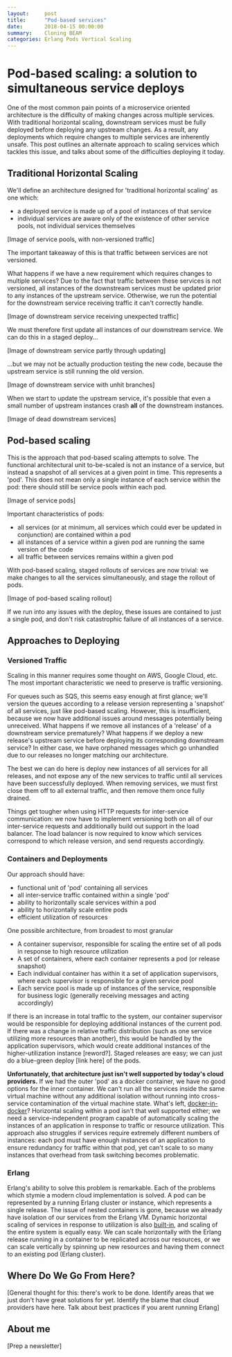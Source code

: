 ```yaml
---
layout:     post
title:      "Pod-based services"
date:       2018-04-15 00:00:00
summary:    Cloning BEAM
categories: Erlang Pods Vertical Scaling
---
```


# Pod-based scaling: a solution to simultaneous service deploys

One of the most common pain points of a microservice oriented architecture is the difficulty of making changes across multiple services. With traditional horizontal scaling, downstream services must be fully deployed before deploying any upstream changes. As a result, any deployments which require changes to multiple services are inherently unsafe. This post outlines an alternate approach to scaling services which tackles this issue, and talks about some of the difficulties deploying it today.

## Traditional Horizontal Scaling

We'll define an architecture designed for 'traditional horizontal scaling' as one which:

- a deployed service is made up of a pool of instances of that service
- individual services are aware only of the existence of other service pools, not individual services themselves

[Image of service pools, with non-versioned traffic]

The important takeaway of this is that traffic between services are not versioned. 

What happens if we have a new requirement which requires changes to multiple services? Due to the fact that traffic between these services is not versioned, all instances of the downstream services must be updated prior to any instances of the upstream service. Otherwise, we run the potential for the downstream service receiving traffic it can't correctly handle.

[Image of downstream service receiving unexpected traffic]

We must therefore first update all instances of our downstream service. We can do this in a staged deploy...

[Image of downstream service partly through updating]

...but we may not be actually production testing the new code, because the upstream service is still running the old version.

[Image of downstream service with unhit branches]

When we start to update the upstream service, it's possible that even a small number of upstream instances crash **all** of the downstream instances. 

[Image of dead downstream services]

## Pod-based scaling

This is the approach that pod-based scaling attempts to solve. The functional architectural unit to-be-scaled is not an instance of a service, but instead a snapshot of all services at a given point in time. This represents a 'pod'. This does not mean only a single instance of each service within the pod: there should still be service pools within each pod. 

[Image of service pods]

Important characteristics of pods:

- all services (or at minimum, all services which could ever be updated in conjunction) are contained within a pod
- all instances of a service within a given pod are running the same version of the code
- all traffic between services remains within a given pod

With pod-based scaling, staged rollouts of services are now trivial: we make changes to all the services simultaneously, and stage the rollout of pods.

[Image of pod-based scaling rollout]

If we run into any issues with the deploy, these issues are contained to just a single pod, and don't risk catastrophic failure of all instances of a service.

## Approaches to Deploying

### Versioned Traffic

Scaling in this manner requires some thought on AWS, Google Cloud, etc. The most important characteristic we need to preserve is traffic versioning.

For queues such as SQS, this seems easy enough at first glance; we'll version the queues according to a release version representing a 'snapshot' of all services, just like pod-based scaling. However, this is insufficient, because we now have additional issues around messages potentially being unreceived. What happens if we remove all instances of a 'release' of a downstream service prematurely? What happens if we deploy a new release's upstream service before deploying its corresponding downstream service? In either case, we have orphaned messages which go unhandled due to our releases no longer matching our architecture. 

The best we can do here is deploy new instances of all services for all releases, and not expose any of the new services to traffic until all services have been successfully deployed. When removing services, we must first close them off to all external traffic, and then remove them once fully drained.

Things get tougher when using HTTP requests for inter-service communication: we now have to implement versioning both on all of our inter-service requests and additionally build out support in the load balancer. The load balancer is now required to know which services correspond to which release version, and send requests accordingly.

### Containers and Deployments

Our approach should have:

- functional unit of 'pod' containing all services
- all inter-service traffic contained within a single 'pod'
- ability to horizontally scale services within a pod
- ability to horizontally scale entire pods
- efficient utilization of resources

One possible architecture, from broadest to most granular

- A container supervisor, responsible for scaling the entire set of all pods in response to high resource utilization
- A set of containers, where each container represents a pod (or release snapshot)
- Each individual container has within it a set of application supervisors, where each supervisor is responsible for a given service pool
- Each service pool is made up of instances of the service, responsible for business logic (generally receiving messages and acting accordingly)

If there is an increase in total traffic to the system, our container supervisor would be responsible for deploying additional instances of the current pod. If there was a change in relative traffic distribution (such as one service utilizing more resources than another), this would be handled by the application supervisors, which would create additional instances of the higher-utilization instance [reword?]. Staged releases are easy; we can just do a blue-green deploy [link here] of the pods.

**Unfortunately, that architecture just isn't well supported by today's cloud providers.** If we had the outer 'pod' as a docker container, we have no good options for the inner container. We can't run all the services inside the same virtual machine without any additional isolation without running into cross-service contamination of the virtual machine state. What's left, [docker-in-docker](https://jpetazzo.github.io/2015/09/03/do-not-use-docker-in-docker-for-ci/)? Horizontal scaling within a pod isn't that well supported either; we need a service-independent program capable of automatically scaling the instances of an application in response to traffic or resource utilization. This approach also struggles if services require extremely different numbers of instances: each pod must have enough instances of an application to ensure redundancy for traffic within that pod, yet can't scale to so many instances that overhead from task switching becomes problematic.

### Erlang

Erlang's ability to solve this problem is remarkable. Each of the problems which stymie a modern cloud implementation is solved. A pod can be represented by a running Erlang cluster or instance, which represents a single release. The issue of nested containers is gone, because we already have isolation of our services from the Erlang VM. Dynamic horizontal scaling of services in response to utilization is also [built-in](http://erlang.org/doc/design_principles/sup_princ.html#id80194), and scaling of the entire system is equally easy. We can scale horizontally with the Erlang release running in a container to be replicated across our resources, or we can scale vertically by spinning up new resources and having them connect to an existing pod (Erlang cluster).

## Where Do We Go From Here?

[General thought for this: there's work to be done. Identify areas that we just don't have great solutions for yet. Identify the blame that cloud providers have here. Talk about best practices if you arent running Erlang]

## About me

[Prep a newsletter]


